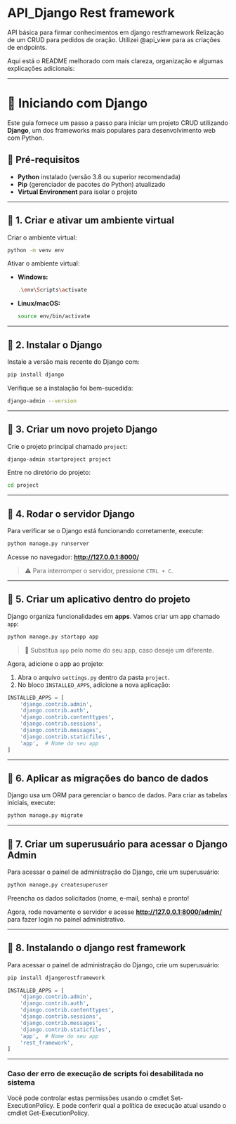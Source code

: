 # API_Django Rest framework
API básica para firmar conhecimentos em django restframework
Relização de um CRUD para pedidos de oração. Utilizei @api_view para as criações de endpoints.

Aqui está o README melhorado com mais clareza, organização e algumas explicações adicionais:  

---

# 🚀 Iniciando com Django  

Este guia fornece um passo a passo para iniciar um projeto CRUD utilizando **Django**, um dos frameworks mais populares para desenvolvimento web com Python.  

## 📌 Pré-requisitos  
- **Python** instalado (versão 3.8 ou superior recomendada)  
- **Pip** (gerenciador de pacotes do Python) atualizado  
- **Virtual Environment** para isolar o projeto  

---

## 🔹 1. Criar e ativar um ambiente virtual  

Criar o ambiente virtual:  
```bash
python -m venv env
```  

Ativar o ambiente virtual:  
- **Windows:**  
  ```bash
  .\env\Scripts\activate
  ```  
- **Linux/macOS:**  
  ```bash
  source env/bin/activate
  ```  

---

## 🔹 2. Instalar o Django  

Instale a versão mais recente do Django com:  
```bash
pip install django
```  

Verifique se a instalação foi bem-sucedida:  
```bash
django-admin --version
```  

---

## 🔹 3. Criar um novo projeto Django  

Crie o projeto principal chamado `project`:  
```bash
django-admin startproject project
```  

Entre no diretório do projeto:  
```bash
cd project
```  

---

## 🔹 4. Rodar o servidor Django  

Para verificar se o Django está funcionando corretamente, execute:  
```bash
python manage.py runserver
```  
Acesse no navegador: **http://127.0.0.1:8000/**  

> ⚠️ Para interromper o servidor, pressione `CTRL + C`.  

---

## 🔹 5. Criar um aplicativo dentro do projeto  

Django organiza funcionalidades em **apps**. Vamos criar um app chamado `app`:  
```bash
python manage.py startapp app
```  

> 📌 Substitua `app` pelo nome do seu app, caso deseje um diferente.  

Agora, adicione o app ao projeto:  
1. Abra o arquivo `settings.py` dentro da pasta `project`.  
2. No bloco `INSTALLED_APPS`, adicione a nova aplicação:  

```python
INSTALLED_APPS = [
    'django.contrib.admin',
    'django.contrib.auth',
    'django.contrib.contenttypes',
    'django.contrib.sessions',
    'django.contrib.messages',
    'django.contrib.staticfiles',
    'app',  # Nome do seu app
]
```

---

## 🔹 6. Aplicar as migrações do banco de dados  

Django usa um ORM para gerenciar o banco de dados. Para criar as tabelas iniciais, execute:  
```bash
python manage.py migrate
```  

---

## 🔹 7. Criar um superusuário para acessar o Django Admin  

Para acessar o painel de administração do Django, crie um superusuário:  
```bash
python manage.py createsuperuser
```  
Preencha os dados solicitados (nome, e-mail, senha) e pronto!  

Agora, rode novamente o servidor e acesse **http://127.0.0.1:8000/admin/** para fazer login no painel administrativo.  

---




## 🔹 8. Instalando o django rest framework  

Para acessar o painel de administração do Django, crie um superusuário:  
```bash
pip install djangorestframework
```  

```python
INSTALLED_APPS = [
    'django.contrib.admin',
    'django.contrib.auth',
    'django.contrib.contenttypes',
    'django.contrib.sessions',
    'django.contrib.messages',
    'django.contrib.staticfiles',
    'app',  # Nome do seu app
    'rest_framework',
]
```


---


### Caso der erro de execução de scripts foi desabilitada no sistema

Você pode controlar estas permissões usando o cmdlet Set-ExecutionPolicy. E pode conferir qual a política de execução atual usando o cmdlet Get-ExecutionPolicy.

